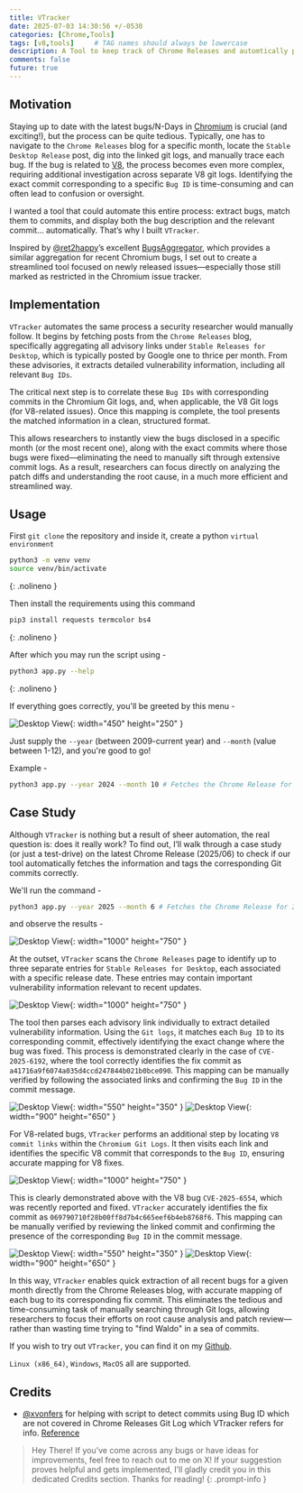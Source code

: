 ```yaml
---
title: VTracker
date: 2025-07-03 14:30:56 +/-0530
categories: [Chrome,Tools]
tags: [v8,tools]     # TAG names should always be lowercase
description: A Tool to keep track of Chrome Releases and automtically point out V8 commits using Bug ID.
comments: false
future: true
---
```


## Motivation

Staying up to date with the latest bugs/N-Days in [Chromium](https://www.chromium.org/Home/) is crucial (and exciting!), but the process can be quite tedious. Typically, one has to navigate to the `Chrome Releases` blog for a specific month, locate the `Stable Desktop Release` post, dig into the linked git logs, and manually trace each bug. If the bug is related to [V8](https://v8.dev/), the process becomes even more complex, requiring additional investigation across separate V8 git logs. Identifying the exact commit corresponding to a specific `Bug ID` is time-consuming and can often lead to confusion or oversight.

I wanted a tool that could automate this entire process: extract bugs, match them to commits, and display both the bug description and the relevant commit... automatically. That’s why I built `VTracker`. 

Inspired by [@ret2happy](https://x.com/ret2happy)’s excellent [BugsAggregator](https://x.com/BugsAggregator), which provides a similar aggregation for recent Chromium bugs, I set out to create a streamlined tool focused on newly released issues—especially those still marked as restricted in the Chromium issue tracker.

## Implementation

`VTracker` automates the same process a security researcher would manually follow. It begins by fetching posts from the `Chrome Releases` blog, specifically aggregating all advisory links under `Stable Releases for Desktop`, which is typically posted by Google one to thrice  per month. From these advisories, it extracts detailed vulnerability information, including all relevant `Bug IDs`.

The critical next step is to correlate these `Bug IDs` with corresponding commits in the Chromium Git logs, and, when applicable, the V8 Git logs (for V8-related issues). Once this mapping is complete, the tool presents the matched information in a clean, structured format.

This allows researchers to instantly view the bugs disclosed in a specific month (or the most recent one), along with the exact commits where those bugs were fixed—eliminating the need to manually sift through extensive commit logs. As a result, researchers can focus directly on analyzing the patch diffs and understanding the root cause, in a much more efficient and streamlined way.

## Usage

First `git clone` the repository and inside it, create a python `virtual environment`

```bash
python3 -m venv venv
source venv/bin/activate
```
{: .nolineno }

Then install the requirements using this command 

```bash
pip3 install requests termcolor bs4
```
{: .nolineno }

After which you may run the script using - 

```bash
python3 app.py --help
```
{: .nolineno }

If everything goes correctly, you'll be greeted by this menu -

![Desktop View](/assets/Browser/Tools/VTracker/help.png){: width="450" height="250" }

Just supply the `--year` (between 2009-current year) and `--month` (value between 1-12), and you're good to go!

Example -
```bash
python3 app.py --year 2024 --month 10 # Fetches the Chrome Release for 2024/10
```

## Case Study

Although `VTracker` is nothing but a result of sheer automation, the real question is: does it really work? To find out, I’ll walk through a case study (or just a test-drive) on the latest Chrome Release (2025/06) to check if our tool automatically fetches the information and tags the corresponding Git commits correctly.

We'll run the command -
```bash
python3 app.py --year 2025 --month 6 # Fetches the Chrome Release for 2025/06
```

and observe the results -

![Desktop View](/assets/Browser/Tools/VTracker/start.png){: width="1000" height="750" }

At the outset, `VTracker` scans the `Chrome Releases` page to identify up to three separate entries for `Stable Releases for Desktop`, each associated with a specific release date. These entries may contain important vulnerability information relevant to recent updates.

![Desktop View](/assets/Browser/Tools/VTracker/output1.png){: width="1000" height="750" }

The tool then parses each advisory link individually to extract detailed vulnerability information. Using the `Git logs`, it matches each `Bug ID` to its corresponding commit, effectively identifying the exact change where the bug was fixed. This process is demonstrated clearly in the case of `CVE-2025-6192`, where the tool correctly identifies the fix commit as `a41716a9f6074a035d4ccd247844b021b0bce090`. This mapping can be manually verified by following the associated links and confirming the `Bug ID` in the commit message.

![Desktop View](/assets/Browser/Tools/VTracker/confirm1.png){: width="550" height="350" }
![Desktop View](/assets/Browser/Tools/VTracker/confirm2.png){: width="900" height="650" }

For V8-related bugs, `VTracker` performs an additional step by locating `V8 commit links` within the `Chromium Git Logs`. It then visits each link and identifies the specific V8 commit that corresponds to the `Bug ID`, ensuring accurate mapping for V8 fixes.

![Desktop View](/assets/Browser/Tools/VTracker/output2.png){: width="1000" height="750" }

This is clearly demonstrated above with the V8 bug `CVE-2025-6554`, which was recently reported and fixed. `VTracker` accurately identifies the fix commit as `069790710f28b00ff8d7b4c665eef6b4eb8768f6`. This mapping can be manually verified by reviewing the linked commit and confirming the presence of the corresponding `Bug ID` in the commit message.

![Desktop View](/assets/Browser/Tools/VTracker/confirm3.png){: width="550" height="350" }
![Desktop View](/assets/Browser/Tools/VTracker/confirm4.png){: width="900" height="650" }

In this way, `VTracker` enables quick extraction of all recent bugs for a given month directly from the Chrome Releases blog, with accurate mapping of each bug to its corresponding fix commit. This eliminates the tedious and time-consuming task of manually searching through Git logs, allowing researchers to focus their efforts on root cause analysis and patch review—rather than wasting time trying to "find Waldo" in a sea of commits.

If you wish to try out `VTracker`, you can find it on my [Github](https://github.com/Shreyas-Penkar/VTracker).

`Linux (x86_64)`, `Windows`, `MacOS` all are supported.

## Credits

- [@xvonfers](https://x.com/xvonfers) for helping with script to detect commits using Bug ID which are not covered in Chrome Releases Git Log which VTracker refers for info.
[Reference](https://x.com/xvonfers/status/1940899540565217563)

> Hey There! If you’ve come across any bugs or have ideas for improvements, feel free to reach out to me on X!
If your suggestion proves helpful and gets implemented, I’ll gladly credit you in this dedicated Credits section. Thanks for reading!
{: .prompt-info }